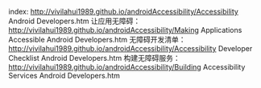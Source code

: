 ﻿index: 
http://vivilahui1989.github.io/androidAccessibility/Accessibility  Android Developers.htm
让应用无障碍：
http://vivilahui1989.github.io/androidAccessibility/Making Applications Accessible  Android Developers.htm
无障碍开发清单：
http://vivilahui1989.github.io/androidAccessibility/Accessibility Developer Checklist  Android Developers.htm
构建无障碍服务：
http://vivilahui1989.github.io/androidAccessibility/Building Accessibility Services  Android Developers.htm